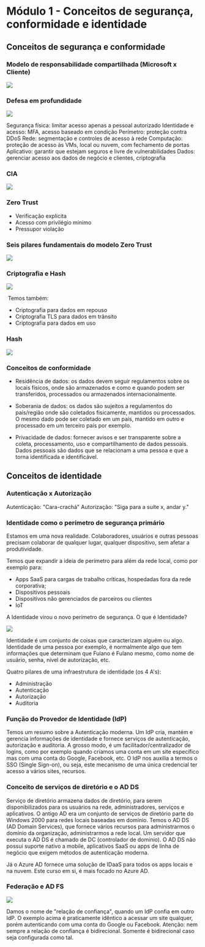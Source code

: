 # Módulo 1 - Conceitos de segurança, conformidade e identidade

## Conceitos de segurança e conformidade

### Modelo de responsabilidade compartilhada (Microsoft x Cliente)

![](Img/shared_responsibility_model.png)

### Defesa em profundidade

![](Img/defesa_profundidade.png)

Segurança física: limitar acesso apenas a pessoal autorizado
Identidade e acesso: MFA, acesso baseado em condição
Perímetro: proteção contra DDoS
Rede: segmentação e controles de acesso à rede
Computação: proteção de acesso às VMs, local ou nuvem, com fechamento de portas
Aplicativo: garantir que estejam seguros e livre de vulnerabilidades
Dados: gerenciar acesso aos dados de negócio e clientes, criptografia

### CIA

![](Img/cia.png)

### Zero Trust

* Verificação explícita
* Acesso com privilégio mínimo
* Pressupor violação

### Seis pilares fundamentais do modelo Zero Trust

![](Img/pilares_zero_trust.png)



### Criptografia e Hash

![](Img/criptografia_hash.png)

​	Temos também:

* Criptografia para dados em repouso
* Criptografia TLS para dados em trânsito
* Criptografia para dados em uso

### Hash

![](Img/hash.png)

### Conceitos de conformidade

- Residência de dados: os dados devem seguir regulamentos sobre os locais físicos, onde são armazenados e como e quando podem ser transferidos, processados ou armazenados internacionalmente.

- Soberania de dados: os dados são sujeitos a regulamentos do país/região onde são coletados fisicamente, mantidos ou processados. O mesmo dado pode ser coletado em um país, mantido em outro e processado em um terceiro país por exemplo.

- Privacidade de dados: fornecer avisos e ser transparente sobre a coleta, processamento, uso e compartilhamento de dados pessoais. Dados pessoais são dados que se relacionam a uma pessoa e que a torna identificada e identificável.

## Conceitos de identidade

### Autenticação x Autorização

Autenticação: "Cara-crachá"
Autorização: "Siga para a suíte x, andar y."

### Identidade como o perímetro de segurança primário

Estamos em uma nova realidade. Colaboradores, usuários e outras pessoas precisam colaborar de qualquer lugar, qualquer dispositivo, sem afetar a produtividade.

Temos que expandir a ideia de perímetro para além da rede local, como por exemplo para:
- Apps SaaS para cargas de trabalho críticas, hospedadas fora da rede corporativa;
- Dispositivos pessoais
- Dispositivos não gerenciados de parceiros ou clientes
- IoT

A Identidade virou o novo perímetro de segurança.
O que é Identidade? 

![](Img/identidade.png)

Identidade é um conjunto de coisas que caracterizam alguém ou algo. 
Identidade de uma pessoa por exemplo, é normalmente algo que tem informações que determinam que Fulano é Fulano mesmo, como nome de usuário, senha, nível de autorização, etc.

Quatro pilares de uma infraestrutura de identidade (os 4 A's):
- Administração
- Autenticação
- Autorização
- Auditoria

### Função do Provedor de Identidade (IdP)

Temos um resumo sobre a Autenticação moderna.
Um IdP cria, mantém e gerencia informações de identidade e fornece serviços de autenticação, autorização e auditoria. 
A grosso modo, é um facilitador/centralizador de logins, como por exemplo quando criamos uma conta em um site específico mas com uma conta do Google, Facebook, etc.
O IdP nos auxilia a termos o SSO (Single Sign-on), ou seja, este mecanismo de uma única credencial ter acesso a vários sites, recursos. 

### Conceito de serviços de diretório e o AD DS

Serviço de diretório armazena dados de diretório, para serem disponibilizados para os usuários na rede, administradores, serviços e aplicativos.
O antigo AD era um conjunto de serviços de diretório parte do Windows 2000 para redes locais baseadas em domínio.
Temos o AD DS (AD Domain Services), que fornece vários recursos para administrarmos o domínio da organização, administrarmos a rede local.
Um servidor que executa o AD DS é chamado de DC (controlador de domínio).
O AD DS não possui suporte nativo a mobile, aplicativos SaaS ou apps de linha de negócio que exigem métodos de autenticação moderna.

Já o Azure AD fornece uma solução de IDaaS para todos os apps locais e na nuvem.
Este curso em si, é mais focado no Azure AD.

### Federação e AD FS

![](Img/federacao.png)

Damos o nome de "relação de confiança", quando um IdP confia em outro IdP.
O exemplo acima é praticamente idêntico a acessar um site qualquer, porém autenticando com uma conta do Google ou Facebook.
Atenção: nem sempre a relação de confiança é bidirecional. Somente é bidirecional caso seja configurada como tal.
